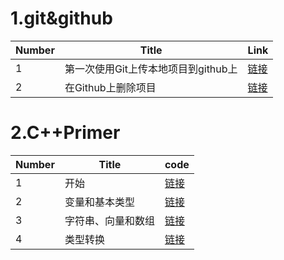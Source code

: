 # 1.git&github 
 Number  | Title  | Link  
----  | ---- | ----- 
1  | 第一次使用Git上传本地项目到github上  | [链接](https://www.cnblogs.com/sdcs/p/8270029.html) 
2  |在Github上删除项目  | [链接](https://www.cnblogs.com/fighter007/p/10655478.html) 


# 2.C++Primer
 Number  | Title  | code  
----  | ---- | ----- 
1  | 开始  | [链接](https://github.com/TangDouOVO/Learning/blob/main/C%2B%2BPrimer/chapter1.cpp) 
2  | 变量和基本类型  | [链接](https://github.com/TangDouOVO/Learning/blob/main/C++Primer/chapter2.cpp) 
3  | 字符串、向量和数组  | [链接](https://github.com/TangDouOVO/Learning/blob/main/C%2B%2BPrimer/chapter3.cpp) 
4  | 类型转换  | [链接](https://github.com/TangDouOVO/Learning/blob/main/C%2B%2BPrimer/chapter4.cpp) 




